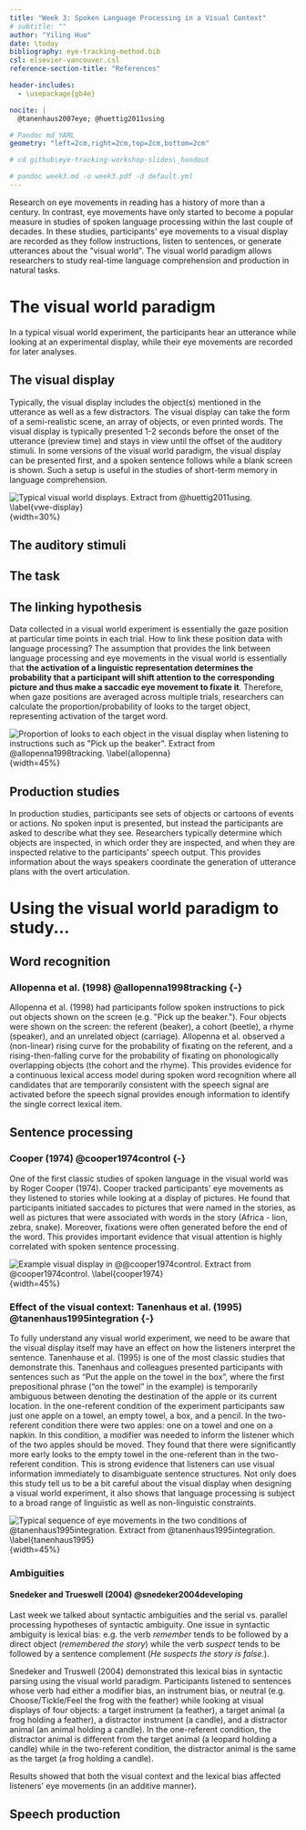 ```yaml
---
title: "Week 3: Spoken Language Processing in a Visual Context"
# subtitle: ""
author: "Yiling Huo"
date: \today
bibliography: eye-tracking-method.bib
csl: elsevier-vancouver.csl
reference-section-title: "References"

header-includes: 
  - \usepackage{gb4e}

nocite: |
  @tanenhaus2007eye; @huettig2011using

# Pandoc md YAML
geometry: "left=2cm,right=2cm,top=2cm,bottom=2cm"

# cd github\eye-tracking-workshop-slides\_handout

# pandoc week3.md -o week3.pdf -d default.yml
---
```


Research on eye movements in reading has a history of more than a century. In contrast, eye movements have only started to become a popular measure in studies of spoken language processing within the last couple of decades. In these studies, participants' eye movements to a visual display are recorded as they follow instructions, listen to sentences, or generate utterances about the "visual world". The visual world paradigm allows researchers to study real-time language comprehension and production in natural tasks. 

# The visual world paradigm

In a typical visual world experiment, the participants hear an utterance while looking at an experimental display, while their eye movements are recorded for later analyses. 

## The visual display

Typically, the visual display includes the object(s) mentioned in the utterance as well as a few distractors. The visual display can take the form of a semi-realistic scene, an array of objects, or even printed words. The visual display is typically presented 1-2 seconds before the onset of the utterance (preview time) and stays in view until the offset of the auditory stimuli. In some versions of the visual world paradigm, the visual display can be presented first, and a spoken sentence follows while a blank screen is shown. Such a setup is useful in the studies of short-term memory in language comprehension. 

![Typical visual world displays. Extract from @huettig2011using. \label{vwe-display}](img\vwe-display.jpg){width=30%}

## The auditory stimuli

## The task

## The linking hypothesis

Data collected in a visual world experiment is essentially the gaze position at particular time points in each trial. How to link these position data with language processing? The assumption that provides the link between language processing and eye movements in the visual world is essentially that **the activation of a linguistic representation determines the probability that a participant will shift attention to the corresponding picture and thus make a saccadic eye movement to fixate it**. Therefore, when gaze positions are averaged across multiple trials, researchers can calculate the proportion/probability of looks to the target object, representing activation of the target word. 

![Proportion of looks to each object in the visual display when listening to instructions such as "Pick up the beaker". Extract from @allopenna1998tracking. \label{allopenna}](img\allopenna.png){width=45%}

## Production studies

In production studies, participants see sets of objects or cartoons of events or actions. No spoken input is presented, but instead the participants are asked to describe what they see. Researchers typically determine which objects are inspected, in which order they are inspected, and when they are inspected relative to the participants' speech output. This provides information about the ways speakers coordinate the generation of utterance plans with the overt articulation. 

# Using the visual world paradigm to study...

## Word recognition

### Allopenna et al. (1998) @allopenna1998tracking {-}

Allopenna et al. (1998) had participants follow spoken instructions to pick out objects shown on the screen (e.g. "Pick up the beaker."). Four objects were shown on the screen: the referent (beaker), a cohort (beetle), a rhyme (speaker), and an unrelated object (carriage). Allopenna et al. observed a (non-linear) rising curve for the probability of fixating on the referent, and a rising-then-falling curve for the probability of fixating on phonologically overlapping objects (the cohort and the rhyme). This provides evidence for a continuous lexical access model during spoken word recognition where all candidates that are temporarily consistent with the speech signal are activated before the speech signal provides enough information to identify the single correct lexical item. 

## Sentence processing

### Cooper (1974) @cooper1974control  {-}

One of the first classic studies of spoken language in the visual world was by Roger Cooper (1974). Cooper tracked participants' eye movements as they listened to stories while looking at a display of pictures. He found that participants initiated saccades to pictures that were named in the stories, as well as pictures that were associated with words in the story (Africa - lion, zebra, snake). Moreover, fixations were often generated before the end of the word. This provides important evidence that visual attention is highly correlated with spoken sentence processing. 

![Example visual display in @@cooper1974control. Extract from @cooper1974control. \label{cooper1974}](img\cooper-1976-visual.png){width=45%}

### Effect of the visual context: Tanenhaus et al. (1995) @tanenhaus1995integration {-}

To fully understand any visual world experiment, we need to be aware that the visual display itself may have an effect on how the listeners interpret the sentence. Tanenhause et al. (1995) is one of the most classic studies that demonstrate this. Tanenhaus and colleagues presented participants with sentences such as “Put the apple on the towel in the box”, where the first prepositional phrase (“on the towel” in the example) is temporarily ambiguous between denoting the destination of the apple or its current location. In the one-referent condition of the experiment participants saw just one apple on a towel, an empty towel, a box, and a pencil. In the two-referent condition there were two apples: one on a towel and one on a napkin. In this condition, a modifier was needed to inform the listener which of the two apples should be moved. They found that there were significantly more early looks to the empty towel in the one-referent than in the two-referent condition. This is strong evidence that listeners can use visual information immediately to disambiguate sentence structures. Not only does this study tell us to be a bit careful about the visual display when designing a visual world experiment, it also shows that language processing is subject to a broad range of linguistic as well as non-linguistic constraints. 

![Typical sequence of eye movements in the two conditions of @tanenhaus1995integration. Extract from @tanenhaus1995integration. \label{tanenhaus1995}](img\tanenhaus1995.png){width=45%}

### Ambiguities

#### Snedeker and Trueswell (2004) @snedeker2004developing

Last week we talked about syntactic ambiguities and the serial vs. parallel processing hypotheses of syntactic ambiguity. One issue in syntactic ambiguity is lexical bias: e.g. the verb *remember* tends to be followed by a direct object (*remembered the story*) while the verb *suspect* tends to be followed by a sentence complement (*He suspects the story is false.*). 

Snedeker and Truswell (2004) demonstrated this lexical bias in syntactic parsing using the visual world paradigm. Participants listened to sentences whose verb had either a modifier bias, an instrument bias, or neutral (e.g. Choose/Tickle/Feel the frog with the feather) while looking at visual displays of four objects: a target instrument (a feather), a target animal (a frog holding a feather), a distractor instrument (a candle), and a distractor animal (an animal holding a candle). In the one-referent condition, the distractor animal is different from the target animal (a leopard holding a candle) while in the two-referent condition, the distractor animal is the same as the target (a frog holding a candle). 

Results showed that both the visual context and the lexical bias affected listeners' eye movements (in an additive manner). 

## Speech production